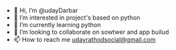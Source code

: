 - 👋 Hi, I’m @udayDarbar
- 👀 I’m interested in project's based on python
- 🌱 I’m currently learning python
- 💞️ I’m looking to collaborate on sowtwer and app builud
- 📫 How to reach me udayrathodsocial@gmail.com

<!---
udayDarbar/udayDarbar is a ✨ special ✨ repository because its `README.md` (this file) appears on your GitHub profile.
You can click the Preview link to take a look at your changes.
--->
